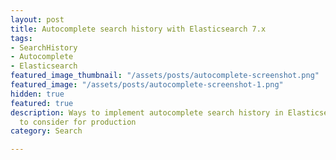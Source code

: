 ```yaml
---
layout: post
title: Autocomplete search history with Elasticsearch 7.x
tags:
- SearchHistory
- Autocomplete
- Elasticsearch
featured_image_thumbnail: "/assets/posts/autocomplete-screenshot.png"
featured_image: "/assets/posts/autocomplete-screenshot-1.png"
hidden: true
featured: true
description: Ways to implement autocomplete search history in Elasticsearch, and what
  to consider for production
category: Search

---
```

